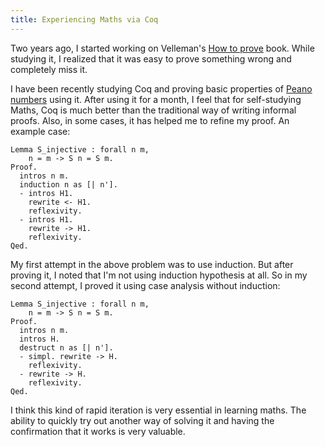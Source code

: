 ```yaml
---
title: Experiencing Maths via Coq
---
```


Two years ago, I started working on
Velleman's [How to prove](https://github.com/psibi/how-to-prove)
book. While studying it, I realized that it was easy to prove
something wrong and completely miss it.

I have been recently studying Coq and proving basic properties
of [Peano numbers](https://wiki.haskell.org/Peano_numbers) using
it. After using it for a month, I feel that for self-studying Maths,
Coq is much better than the traditional way of writing informal
proofs. Also, in some cases, it has helped me to refine my proof. An
example case:

``` coq
Lemma S_injective : forall n m,
    n = m -> S n = S m.
Proof.
  intros n m.
  induction n as [| n'].
  - intros H1.
    rewrite <- H1.
    reflexivity.
  - intros H1.
    rewrite -> H1.
    reflexivity.
Qed.
```

My first attempt in the above problem was to use induction. But after
proving it, I noted that I'm not using induction hypothesis at
all. So in my second attempt, I proved it using case analysis without
induction:

``` coq
Lemma S_injective : forall n m,
    n = m -> S n = S m.
Proof.
  intros n m.
  intros H.
  destruct n as [| n'].
  - simpl. rewrite -> H.
    reflexivity.
  - rewrite -> H.
    reflexivity.
Qed.
```

I think this kind of rapid iteration is very essential in learning
maths. The ability to quickly try out another way of solving it and
having the confirmation that it works is very valuable.
